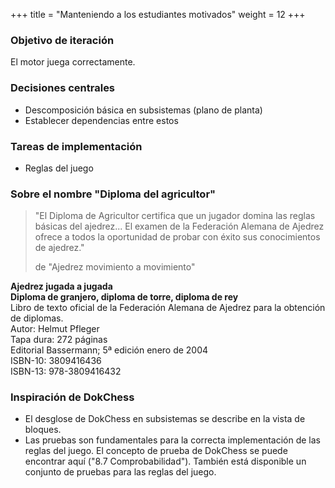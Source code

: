 +++
title = "Manteniendo a los estudiantes motivados"
weight = 12
+++

### Objetivo de iteración

El motor juega correctamente.

### Decisiones centrales

* Descomposición básica en subsistemas (plano de planta)
* Establecer dependencias entre estos

### Tareas de implementación

* Reglas del juego

### Sobre el nombre "Diploma del agricultor"

> "El Diploma de Agricultor certifica que un jugador domina las reglas básicas del ajedrez... El examen de la Federación Alemana de Ajedrez ofrece a todos la oportunidad de probar con éxito sus conocimientos de ajedrez."
>
> de "Ajedrez movimiento a movimiento"

**Ajedrez jugada a jugada**  
**Diploma de granjero, diploma de torre, diploma de rey**  
Libro de texto oficial de la Federación Alemana de Ajedrez para la obtención de diplomas.  
Autor: Helmut Pfleger  
Tapa dura: 272 páginas  
Editorial Bassermann; 5ª edición enero de 2004  
ISBN-10: 3809416436  
ISBN-13: 978-3809416432

### Inspiración de DokChess
* El desglose de DokChess en subsistemas se describe en la vista de bloques.
* Las pruebas son fundamentales para la correcta implementación de las reglas del juego. El concepto de prueba de DokChess se puede encontrar aquí ("8.7 Comprobabilidad"). También está disponible un conjunto de pruebas para las reglas del juego.
